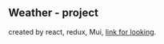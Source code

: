 ## Weather - project

created by react, redux, Mui,
[link for looking](https://weather-e50.web.app/).

